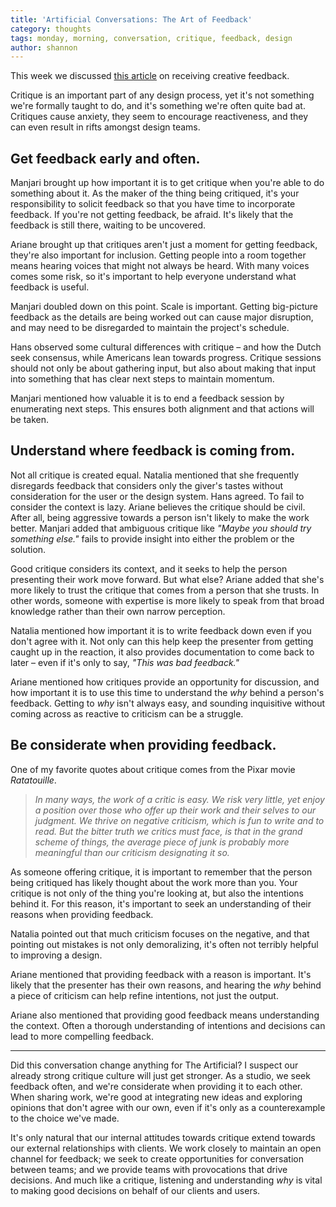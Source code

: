 ```yaml
---
title: 'Artificial Conversations: The Art of Feedback'
category: thoughts
tags: monday, morning, conversation, critique, feedback, design
author: shannon
---
```


This week we discussed [this article](https://www.thnk.org/insights/the-other-side-of-the-stick-how-to-receive-feedback/) on receiving creative feedback.

Critique is an important part of any design process, yet it's not something we're formally taught to do, and it's something we're often quite bad at. Critiques cause anxiety, they seem to encourage reactiveness, and they can even result in rifts amongst design teams.

## Get feedback early and often.
Manjari brought up how important it is to get critique when you're able to do something about it. As the maker of the thing being critiqued, it's your responsibility to solicit feedback so that you have time to incorporate feedback. If you're not getting feedback, be afraid. It's likely that the feedback is still there, waiting to be uncovered.

Ariane brought up that critiques aren't just a moment for getting feedback, they're also important for inclusion. Getting people into a room together means hearing voices that might not always be heard. With many voices comes some risk, so it's important to help everyone understand what feedback is useful.

Manjari doubled down on this point. Scale is important. Getting big-picture feedback as the details are being worked out can cause major disruption, and may need to be disregarded to maintain the project's schedule.

Hans observed some cultural differences with critique – and how the Dutch seek consensus, while Americans lean towards progress. Critique sessions should not only be about gathering input, but also about making that input into something that has clear next steps to maintain momentum.

Manjari mentioned how valuable it is to end a feedback session by enumerating next steps. This ensures both alignment and that actions will be taken.

## Understand where feedback is coming from.
Not all critique is created equal. Natalia mentioned that she frequently disregards feedback that considers only the giver's tastes without consideration for the user or the design system. Hans agreed. To fail to consider the context is lazy. Ariane believes the critique should be civil. After all, being aggressive towards a person isn't likely to make the work better. Manjari added that ambiguous critique like _"Maybe you should try something else."_ fails to provide insight into either the problem or the solution.

Good critique considers its context, and it seeks to help the person presenting their work move forward. But what else? Ariane added that she's more likely to trust the critique that comes from a person that she trusts. In other words, someone with expertise is more likely to speak from that broad knowledge rather than their own narrow perception.

Natalia mentioned how important it is to write feedback down even if you don't agree with it. Not only can this help keep the presenter from getting caught up in the reaction, it also provides documentation to come back to later – even if it's only to say, _"This was bad feedback."_

Ariane mentioned how critiques provide an opportunity for discussion, and how important it is to use this time to understand the _why_ behind a person's feedback. Getting to _why_ isn't always easy, and sounding inquisitive without coming across as reactive to criticism can be a struggle.

## Be considerate when providing feedback.
One of my favorite quotes about critique comes from the Pixar movie _Ratatouille_.

> _In many ways, the work of a critic is easy. We risk very little, yet enjoy a position over those who offer up their work and their selves to our judgment. We thrive on negative criticism, which is fun to write and to read. But the bitter truth we critics must face, is that in the grand scheme of things, the average piece of junk is probably more meaningful than our criticism designating it so._

As someone offering critique, it is important to remember that the person being critiqued has likely thought about the work more than you. Your critique is not only of the thing you're looking at, but also the intentions behind it. For this reason, it's important to seek an understanding of their reasons when providing feedback.

Natalia pointed out that much criticism focuses on the negative, and that pointing out mistakes is not only demoralizing, it's often not terribly helpful to improving a design.

Ariane mentioned that providing feedback with a reason is important. It's likely that the presenter has their own reasons, and hearing the _why_ behind a piece of criticism can help refine intentions, not just the output.

Ariane also mentioned that providing good feedback means understanding the context. Often a thorough understanding of intentions and decisions can lead to more compelling feedback.

---

Did this conversation change anything for The Artificial? I suspect our already strong critique culture will just get stronger. As a studio, we seek feedback often, and we're considerate when providing it to each other. When sharing work, we're good at integrating new ideas and exploring opinions that don't agree with our own, even if it's only as a counterexample to the choice we've made.

It's only natural that our internal attitudes towards critique extend towards our external relationships with clients. We work closely to maintain an open channel for feedback; we seek to create opportunities for conversation between teams; and we provide teams with provocations that drive decisions. And much like a critique, listening and understanding _why_ is vital to making good decisions on behalf of our clients and users.
